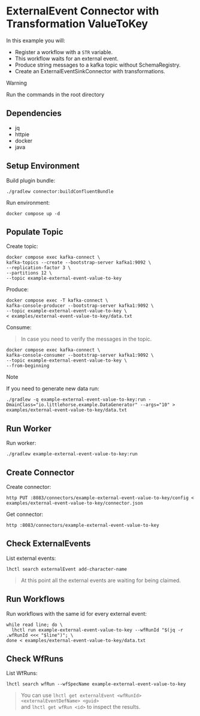 # ExternalEvent Connector with Transformation ValueToKey

In this example you will:

- Register a workflow with a `STR` variable.
- This workflow waits for an external event.
- Produce string messages to a kafka topic without SchemaRegistry.
- Create an ExternalEventSinkConnector with transformations.

> [!WARNING]
> Run the commands in the root directory

## Dependencies

- jq
- httpie
- docker
- java

## Setup Environment

Build plugin bundle:

```shell
./gradlew connector:buildConfluentBundle
```

Run environment:

```shell
docker compose up -d
```

## Populate Topic

Create topic:

```shell
docker compose exec kafka-connect \
kafka-topics --create --bootstrap-server kafka1:9092 \
--replication-factor 3 \
--partitions 12 \
--topic example-external-event-value-to-key
```

Produce:

```shell
docker compose exec -T kafka-connect \
kafka-console-producer --bootstrap-server kafka1:9092 \
--topic example-external-event-value-to-key \
< examples/external-event-value-to-key/data.txt
```

Consume:

> In case you need to verify the messages in the topic.

```shell
docker compose exec kafka-connect \
kafka-console-consumer --bootstrap-server kafka1:9092 \
--topic example-external-event-value-to-key \
--from-beginning
```

> [!NOTE]
> If you need to generate new data run:

```shell
./gradlew -q example-external-event-value-to-key:run -DmainClass="io.littlehorse.example.DataGenerator" --args="10" > examples/external-event-value-to-key/data.txt
```

## Run Worker

Run worker:

```shell
./gradlew example-external-event-value-to-key:run
```

## Create Connector

Create connector:

```shell
http PUT :8083/connectors/example-external-event-value-to-key/config < examples/external-event-value-to-key/connector.json
```

Get connector:

```shell
http :8083/connectors/example-external-event-value-to-key
```

## Check ExternalEvents

List external events:

```shell
lhctl search externalEvent add-character-name
```

> At this point all the external events are waiting for being claimed.

## Run Workflows

Run workflows with the same id for every external event:

```shell
while read line; do \
  lhctl run example-external-event-value-to-key --wfRunId "$(jq -r .wfRunId <<< "$line")"; \
done < examples/external-event-value-to-key/data.txt
```

## Check WfRuns

List WfRuns:

```shell
lhctl search wfRun --wfSpecName example-external-event-value-to-key
```

> You can use `lhctl get externalEvent <wfRunId> <externalEventDefName> <guid>` \
> and `lhctl get wfRun <id>` to inspect the results.

